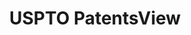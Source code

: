 ---
layout: default
bigquery: https://console.cloud.google.com/bigquery?p=patents-public-data&d=patentsview&page=dataset
citation: Attribution should be given to PatentsView for use, distribution, or derivative
  works.
code: https://github.com/CSSIP-AIR/PatentsView-Code-Snippets/
contributors: USPTO
cost: None
description: 'PatentsView includes US patent data including raw data (summaries, applications,
  pregrant applications), disambugations of inventors and assignees, and inventor
  gender estimates.  Also foreign priority data, # of figures and sheets, and government
  interest statements.'
documentation: https://patentsview.org/query/builder-faqs
last_edit: 04/09/2022, 03:59:36
location: https://patentsview.org/
maintained_by: USPTO
record_creation_timestamp: 12/2/2020 17:20:46
schema_fields:
- contract_award_number
- subclass_id
- rawassignee_id
- lapse_of_patent
- latlong
- text
- disamb_assignee_id_20190312
- disamb_inventor_id_20200331
- disamb_inventor_id_20190820
- disamb_assignee_id_20200331
- length
- section
- subcategory_id
- classification_status
- name
- num
- abstract
- patent_id
- disamb_assignee_id_20181127
- subgroup
- disamb_inventor_id_20200630
- organization
- attribution_status
- state
- country_transformed
- disamb_inventor_id_20170307
- classification_level
- name_last
- longitude
- _102_date
- num_claims
- city
- number
- disamb_assignee_id_20200929
- doc_type
- dependent
- term_grant
- disamb_inventor_id_20201229
- citation_id
- kind
- classification_value
- inventor_id
- subsection_id
- disamb_assignee_id_20191008
- field_title
- mainclass_id
- subclass
- status
- term_disclaimer
- male
- rawlocation_id
- rule_47
- doctype
- exemplary
- variety
- category
- filename
- field_id
- fname
- organization_id
- withdrawn
- term_extension
- disamb_inventor_id_20170808
- id
- disamb_assignee_id_20190820
- latin_name
- state_fips
- county
- designation
- ipc_class
- role
- section_id
- latitude
- f102_date
- disamb_inventor_id_20190312
- subgroup_id
- rawinventor_id
- level_three
- male_flag
- num_sheets
- ipc_version_indicator
- level_two
- disamb_inventor_id_20171226
- f371_date
- applicant_type
- disamb_inventor_id_20191231
- sector_title
- assignee_id
- num_figures
- disamb_inventor_id_20191008
- symbol_position
- action_date
- disamb_inventor_id_20200929
- reldocno
- rel_id
- disamb_assignee_id_20191231
- date
- deceased
- disamb_inventor_id_20181127
- name_first
- series_code
- classification_data_source
- disamb_inventor_id_20171003
- category_id
- lawyer_id
- sequence
- uuid
- gi_statement
- lname
- title
- type
- disamb_inventor_id_20180528
- application_id
- relkind
- group_id
- level_one
- main_group
- _371_date
- location_id
- disamb_assignee_id_20200630
- publication_number
- county_fips
- disclaimer_date
- country
- group
shortname: patentsview
tags:
- disambiguation
- United States
- gender
terms_of_use: Creative Commons Attribution 4.0 International License.
timeframe: 1963-1999
title: USPTO PatentsView
uuid: cf1780b1-e265-4e49-8d1d-83b9cfe0fd9a
---